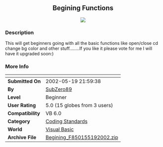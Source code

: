 ﻿<div align="center">

## Begining Functions

<img src="PIC20025192258577861.gif">
</div>

### Description

This will get beginners going with all the basic functions like open/close cd change bg color and other stuff........If you like it please vote for me I will have it upgraded soon:)
 
### More Info
 


<span>             |<span>
---                |---
**Submitted On**   |2002-05-19 21:59:38
**By**             |[SubZero89](https://github.com/Planet-Source-Code/PSCIndex/blob/master/ByAuthor/subzero89.md)
**Level**          |Beginner
**User Rating**    |5.0 (15 globes from 3 users)
**Compatibility**  |VB 6\.0
**Category**       |[Coding Standards](https://github.com/Planet-Source-Code/PSCIndex/blob/master/ByCategory/coding-standards__1-43.md)
**World**          |[Visual Basic](https://github.com/Planet-Source-Code/PSCIndex/blob/master/ByWorld/visual-basic.md)
**Archive File**   |[Begining\_F850155192002\.zip](https://github.com/Planet-Source-Code/subzero89-begining-functions__1-34941/archive/master.zip)








